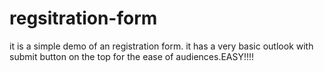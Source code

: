 # regsitration-form
it is a simple demo of an registration form.
it has a very basic outlook with submit button on the top for the ease of audiences.EASY!!!!
